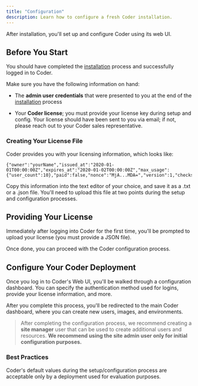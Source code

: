 ```yaml
---
title: "Configuration"
description: Learn how to configure a fresh Coder installation.
---
```


After installation, you'll set up and configure Coder using its web UI.

## Before You Start

You should have completed the [installation](installation.md) process and
successfully logged in to Coder.

Make sure you have the following information on hand:

- The **admin user credentials** that were presented to you at the end of the
  [installation](installation.md) process

- Your **Coder license**; you must provide your license key during setup and
  config. Your license should have been sent to you via email; if not, please
  reach out to your Coder sales representative.

### Creating Your License File

Coder provides you with your licensing information, which looks like:

```text
{"owner":"yourName","issued_at":"2020-01-01T00:00:00Z","expires_at":"2020-01-02T00:00:00Z","max_usage":{"user_count":10},"paid":false,"nonce":"MjA...MDA=","version":1,"checksum":"VtG...uQ=="}
```

Copy this information into the text editor of your choice, and save it as a .txt
or a .json file. You'll need to upload this file at two points during the
setup and configuration processes.

## Providing Your License

Immediately after logging into Coder for the first time, you'll be prompted to
upload your license (you must provide a JSON file).

Once done, you can proceed with the Coder configuration process.

## Configure Your Coder Deployment

Once you log in to Coder's Web UI, you'll be walked through a configuration
dashboard. You can specify the authentication method used for logins, provide
your license information, and more.

After you complete this process, you'll be redirected to the main Coder
dashboard, where you can create new users, images, and environments.

> After completing the configuration process, we recommend creating a **site
> manager** user that can be used to create additional users and resources. **We
> recommend using the site admin user only for initial configuration purposes.**

### Best Practices

Coder's default values during the setup/configuration process are acceptable
only by a deployment used for evaluation purposes.
